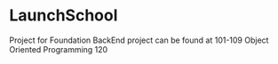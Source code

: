 # LaunchSchool

Project for Foundation
BackEnd project can be found at
101-109
Object Oriented Programming
120
